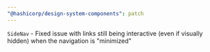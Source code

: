 ```yaml
---
"@hashicorp/design-system-components": patch
---
```


`SideNav` - Fixed issue with links still being interactive (even if visually hidden) when the navigation is "minimized"

